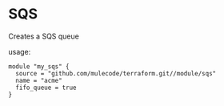 # SQS

Creates a SQS queue

usage:

```hcl-terraform
module "my_sqs" {
  source = "github.com/mulecode/terraform.git//module/sqs"
  name = "acme"
  fifo_queue = true
}
```